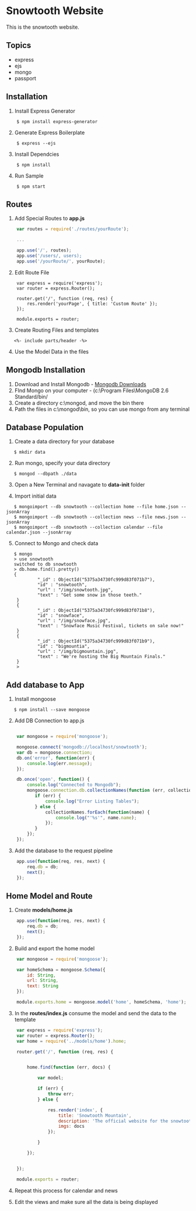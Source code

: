 Snowtooth Website
=================
This is the snowtooth website.

Topics
------
* express
* ejs
* mongo
* passport

Installation
------------

1. Install Express Generator

```
    $ npm install express-generator
```

2. Generate Express Boilerplate

```
    $ express --ejs
```

3. Install Dependcies

```
    $ npm install
```

4. Run Sample

```
    $ npm start
```

Routes
------

1. Add Special Routes to __app.js__

```javascript
    var routes = require('./routes/yourRoute');

    ...

    app.use('/', routes);
    app.use('/users/, users);
    app.use('/yourRoute/', yourRoute);
```

2. Edit Route File

```
    var express = require('express');
    var router = express.Router();

    router.get('/', function (req, res) {
        res.render('yourPage', { title: 'Custom Route' });
    });

    module.exports = router;
```

3. Create Routing Files and templates

```
   <%- include parts/header -%>
```

4. Use the Model Data in the files

Mongodb Installation
--------------------

1. Download and Install Mongodb - [Mongodb Downloads](http://www.mongodb.org/downloads)
2. FInd Mongo on your computer - (c:\Program Files\MongoDB 2.6 Standard/bin/
3. Create a directory c:\mongod, and move the bin there
4. Path the files in c:\mongod\bin, so you can use mongo from any terminal


Database Population
-------------------

1. Create a data directory for your database

```
   $ mkdir data
```

2. Run mongo, specify your data directory

```
   $ mongod --dbpath ./data
```

3. Open a New Terminal and navagate to __data-init__ folder

4. Import initial data

```
   $ mongoimport --db snowtooth --collection home --file home.json --jsonArray
   $ mongoimport --db snowtooth --collection news --file news.json --jsonArray
   $ mongoimport --db snowtooth --collection calendar --file calendar.json --jsonArray
```
5. Connect to Mongo and check data

```
   $ mongo
   > use snowtooth
   switched to db snowtooth
   > db.home.find().pretty()
   {
            "_id" : ObjectId("5375a34730fc999d83f071b7"),
            "id" : "snowtooth",
            "url" : "/img/snowtooth.jpg",
            "text" : "Get some snow in those teeth."
    }
    {
            "_id" : ObjectId("5375a34730fc999d83f071b8"),
            "id" : "snowface",
            "url" : "/img/snowface.jpg",
            "text" : "Snowface Music Festival, tickets on sale now!"
    }
    {
            "_id" : ObjectId("5375a34730fc999d83f071b9"),
            "id" : "bigmountia",
            "url" : "/img/bigmountain.jpg",
            "text" : "We're hosting the Big Mountain Finals."
    }
    >
```

Add database to App
-------------------

1. Install mongoose

```
   $ npm install --save mongoose
```

2. Add DB Connection to app.js

```javascript

    var mongoose = require('mongoose');

    mongoose.connect('mongodb://localhost/snowtooth');
    var db = mongoose.connection;
    db.on('error', function(err) {
        console.log(err.message);
    });

    db.once('open', function() {
        console.log("Connected to Mongodb");
        mongoose.connection.db.collectionNames(function (err, collectionNames) {
           if (err) {
               console.log("Error Listing Tables");
           } else {
               collectionNames.forEach(function(name) {
                   console.log("'%s'", name.name);
               });
           }
        });
    });

```

3. Add the database to the request pipeline

```javascript
    app.use(function(req, res, next) {
        req.db = db;
        next();
    });
```

Home Model and Route
--------------------

1. Create __models/home.js__

```javascript
    app.use(function(req, res, next) {
        req.db = db;
        next();
    });
```


2. Build and export the home model

```javascript
    var mongoose = require('mongoose');

    var homeSchema = mongoose.Schema({
        id: String,
        url: String,
        text: String
    });

    module.exports.home = mongoose.model('home', homeSchema, 'home');
```

3. In the __routes/index.js__ consume the model and send the data to the template

```javascript
    var express = require('express');
    var router = express.Router();
    var home = require('../models/home').home;

    router.get('/', function (req, res) {


        home.find(function (err, docs) {

            var model;

            if (err) {
                throw err;
            } else {

                res.render('index', {
                    title: 'Snowtooth Mountain',
                    description: 'The official website for the snowtooth ski resort',
                    imgs: docs
                });

            }

        });


    });

    module.exports = router;
```

4.  Repeat this process for calendar and news

5.  Edit the views and make sure all the data is being displayed

